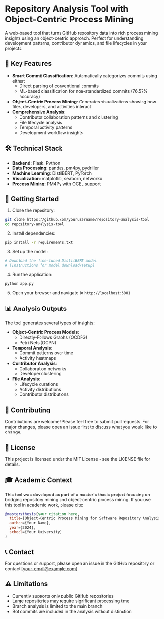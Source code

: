 # Repository Analysis Tool with Object-Centric Process Mining

A web-based tool that turns GitHub repository data into rich process mining insights using an object-centric approach. Perfect for understanding development patterns, contributor dynamics, and file lifecycles in your projects.

## 🌟 Key Features

- **Smart Commit Classification**: Automatically categorizes commits using either:
  - Direct parsing of conventional commits
  - ML-based classification for non-standardized commits (76.57% accuracy)
- **Object-Centric Process Mining**: Generates visualizations showing how files, developers, and activities interact
- **Comprehensive Analysis**:
  - Contributor collaboration patterns and clustering
  - File lifecycle analysis
  - Temporal activity patterns
  - Development workflow insights

## 🛠️ Technical Stack

- **Backend**: Flask, Python
- **Data Processing**: pandas, pm4py, pydriller
- **Machine Learning**: DistilBERT, PyTorch
- **Visualization**: matplotlib, seaborn, networkx
- **Process Mining**: PM4Py with OCEL support

## 🚀 Getting Started

1. Clone the repository:
```bash
git clone https://github.com/yourusername/repository-analysis-tool
cd repository-analysis-tool
```

2. Install dependencies:
```bash
pip install -r requirements.txt
```

3. Set up the model:
```bash
# Download the fine-tuned DistilBERT model
# [Instructions for model download/setup]
```

4. Run the application:
```bash
python app.py
```

5. Open your browser and navigate to `http://localhost:5001`

## 📊 Analysis Outputs

The tool generates several types of insights:

- **Object-Centric Process Models**:
  - Directly-Follows Graphs (OCDFG)
  - Petri Nets (OCPN)
- **Temporal Analysis**:
  - Commit patterns over time
  - Activity heatmaps
- **Contributor Analysis**:
  - Collaboration networks
  - Developer clustering
- **File Analysis**:
  - Lifecycle durations
  - Activity distributions
  - Contributor distributions

## 🤝 Contributing

Contributions are welcome! Please feel free to submit pull requests. For major changes, please open an issue first to discuss what you would like to change.

## 📝 License

This project is licensed under the MIT License - see the LICENSE file for details.

## 🎓 Academic Context

This tool was developed as part of a master's thesis project focusing on bridging repository mining and object-centric process mining. If you use this tool in academic work, please cite:

```bibtex
@mastersthesis{your_citation_here,
  title={Object-Centric Process Mining for Software Repository Analysis},
  author={Your Name},
  year={2024},
  school={Your University}
}
```

## 📞 Contact

For questions or support, please open an issue in the GitHub repository or contact [your-email@example.com].

## ⚠️ Limitations

- Currently supports only public GitHub repositories
- Large repositories may require significant processing time
- Branch analysis is limited to the main branch
- Bot commits are included in the analysis without distinction
